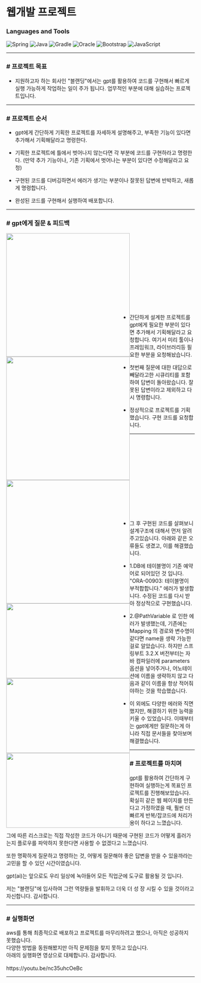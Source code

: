# 웹개발 프로젝트

<h3 align="left">Languages and Tools</h3>

![Spring](https://img.shields.io/badge/spring-6DB33F?style=for-the-badge&logo=spring&logoColor=white)
![Java](https://img.shields.io/badge/java-007396?style=for-the-badge&logo=java&logoColor=white)
![Gradle](https://img.shields.io/badge/Gradle-02303A.svg?style=for-the-badge&logo=Gradle&logoColor=white)
![Oracle](https://img.shields.io/badge/oracle-F80000?style=for-the-badge&logo=oracle&logoColor=white)
![Bootstrap](https://img.shields.io/badge/bootstrap-%238511FA.svg?style=for-the-badge&logo=bootstrap&logoColor=white)
![JavaScript](https://img.shields.io/badge/javascript-F7DF1E?style=for-the-badge&logo=javascript&logoColor=black)

<hr>
<h3># 프로젝트 목표</h3>

- 지원하고자 하는 회사인 "블랜딩"에서는 gpt를 활용하여 코드를 구현해서 빠르게 실행
가능하게 작업하는 일이 주가 됩니다. 업무적인 부분에 대해 실습하는 프로젝트입니다. 

<hr>
<h3># 프로젝트 순서</h3>

- gpt에게 간단하게 기획한 프로젝트를 자세하게 설명해주고, 부족한 기능이 있다면 
 추가해서 기획해달라고 명령한다.  
 
- 기획한 프로젝트에 틀에서 벗어나지 않는다면 각 부분에 코드를 구현하라고 명령한다. 
  (만약 추가 기능이나, 기존 기획에서 벗어나는 부분이 있다면 수정해달라고 요청)
  
- 구현된 코드를 디버깅하면서 에러가 생기는 부분이나 잘못된 답변에 반박하고, 
 새롭게 명령합니다.

 - 완성된 코드를 구현해서 실행하여 배포합니다. 
<hr>
<h3># gpt에게 질문 & 피드백</h3>

<p>
  <div class="form-group">
    <div style="height: 200px; width:100%;">
      <img style="width:330px; float:left;" src="https://github.com/dydals99/ToApps/assets/117415671/8b38cd7c-bbd2-4fe8-833b-f917dde29bf0"></img>
      <img style="width:330px; float:left;" src="https://github.com/dydals99/ToApps/assets/117415671/952e00c5-555e-4eb1-a9b0-94d30004d845"></img>
      <img style="width:330px; float:left;" src="https://github.com/dydals99/ToApps/assets/117415671/0e680988-f25b-4447-bccb-35f22104051d"></img>
    </div>
  </div>
</p>
<p>
  
- 간단하게 설계한 프로젝트를 gpt에게 필요한 부분이 있다면 추가해서 기획해달라고 요청합니다.
  여기서 미리 툴이나 프레임워크, 라이브러리등 필요한 부분을 요청해놨습니다.
  
- 첫번째 질문에 대한 대답으로 빼달라고한 시큐리티를 포함하여 답변이 돌아왔습니다. 잘못된 답변이라고 
  제외하고 다시 명령합니다.
  
- 정상적으로 프로젝트를 기획했습니다. 구현 코드를 요청합니다.
  
</p> 
<hr>
<p>
  <div class="form-group">
    <div style="height: 200px; width:100%;">
      <img style="width:330px; height: 200px; float:left;" src="https://github.com/dydals99/ToApps/assets/117415671/91377865-d4a7-4ca1-a309-073361f95228"></img>
      <img style="width:330px; height: 200px; float:left;" src="https://github.com/dydals99/ToApps/assets/117415671/e285ceec-2014-49e3-92b1-6411864c4f99"></img>
      <img style="width:330px; height: 200px; float:left;" src="https://github.com/dydals99/ToApps/assets/117415671/cf43b807-757b-48f1-96e5-aacf6a2ff708"></img>
    </div>
  </div>
  
- 그 후 구현된 코드를 살펴보니 설계구조에 대해서 먼저 알려주고있습니다. 아래와 같은 오류들도 생겼고, 이를 해결했습니다.
  
- 1.DB에 테이블명이 기존 예약어로 되어있던 것 입니다. "ORA-00903: 테이블명이 부적합합니다." 에러가 발생합니다. 수정된 코드를 다시 받아 정상적으로 구현했습니다.
  
- 2.@PathVariable 로 인한 에러가 발생했는데, 기존에는 Mapping 의 경로와 변수명이 같다면 name을 생략 가능한걸로 알았습니다. 하지만 스프링부트 3.2.X 버전부터는 자바 컴파일러에 parameters 옵션을 넣어주거나, 어노테이션에 이름을 생략하지 않고 다음과 같이 이름을 항상 적어줘야하는 것을 학습했습니다.
  
- 이 외에도 다양한 에러와 직면했지만, 해결하기 위한 능력을 키울 수 있었습니다. 이때부터는 gpt에게만 질문하는게 아니라 직접 문서들을 찾아보며 해결했습니다.
</p> 
<hr>


 <h3># 프로젝트를 마치며</h3>
 <p>
 gpt를 활용하여 간단하게 구현하여 실행하는게 목표인 프로젝트를 진행해보았습니다. 
 확실히 같은 웹 페이지를 만든다고 가정하였을 때, 훨씬 더 빠르게 반복/잡코드에 처리가 
 용이 하다고 느꼈습니다.
 </p> 
 <p>
 그에 따른 리스크로는 직접 작성한 코드가 아니기 때문에 구현된
 코드가 어떻게 흘러가는지 플로우를 파악하지 못한다면 사용할 수 없겠다고 느꼈습니다.</p>
 <p>
 또한 명확하게 질문하고 명령하는 것, 어떻게 질문해야 좋은 답변을 받을 수 있을까라는 
 고민을 할 수 있던 시간이였습니다.
 </p> 
 <p>
 gpt(ai)는 앞으로도 우리 일상에 녹아들어 모든 직업군에 
 도구로 활용될 것 입니다. 
 </p>
 <p>
 저는 "블랜딩"에 입사하여 그런 역량들을 발휘하고 더욱 더 성
 장 시킬 수 있을 것이라고 자신합니다. 감사합니다.
 </p>
 <hr>
 <h3># 실행화면</h3>
 aws를 통해 최종적으로 배포하고 프로젝트를 마무리하려고 했으나, 아직은 성공하지 못했습니다.<br>
 다양한 방법을 동원해봤지만 아직 문제점을 찾지 못하고 있습니다.<br> 
 아래의 실행화면 영상으로 대체합니다. 감사합니다.<br><br>
 https://youtu.be/nc35uhcOeBc
 <hr>
